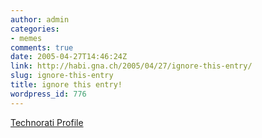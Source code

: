 ```yaml
---
author: admin
categories:
- memes
comments: true
date: 2005-04-27T14:46:24Z
link: http://habi.gna.ch/2005/04/27/ignore-this-entry/
slug: ignore-this-entry
title: ignore this entry!
wordpress_id: 776
---
```


[Technorati Profile](http://www.technorati.com/claim/nkxgnd74)
